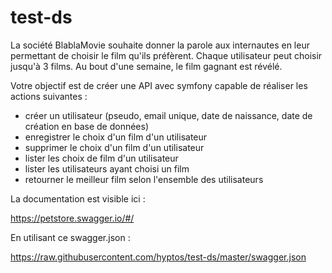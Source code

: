 # test-ds

La société BlablaMovie souhaite donner la parole aux internautes en leur
permettant de choisir le film qu'ils préfèrent. Chaque utilisateur peut
choisir jusqu'à 3 films. Au bout d'une semaine, le film gagnant est révélé.

Votre objectif est de créer une API avec symfony capable de réaliser les
actions suivantes : 

 - créer un utilisateur (pseudo, email unique, date de naissance, date
de création en base de données)
 - enregistrer le choix d'un film d'un utilisateur
 - supprimer le choix d'un film d'un utilisateur
 - lister les choix de film d'un utilisateur
 - lister les utilisateurs ayant choisi un film
 - retourner le meilleur film selon l'ensemble des utilisateurs

La documentation est visible ici : 

https://petstore.swagger.io/#/

En utilisant ce swagger.json : 

https://raw.githubusercontent.com/hyptos/test-ds/master/swagger.json
